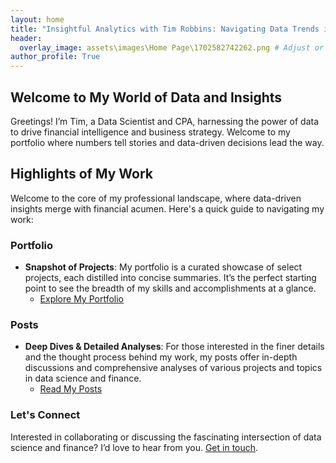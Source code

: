 ```yaml
---
layout: home
title: "Insightful Analytics with Tim Robbins: Navigating Data Trends in Business and Finance"
header:
  overlay_image: assets\images\Home Page\1702582742262.png # Adjust or remove this if it's too large.
author_profile: True
---
```

## Welcome to My World of Data and Insights
Greetings! I’m Tim, a Data Scientist and CPA, harnessing the power of data to drive financial intelligence and business strategy. Welcome to my portfolio where numbers tell stories and data-driven decisions lead the way.

## Highlights of My Work
Welcome to the core of my professional landscape, where data-driven insights merge with financial acumen. Here's a quick guide to navigating my work:

### Portfolio
- **Snapshot of Projects**: My portfolio is a curated showcase of select projects, each distilled into concise summaries. It’s the perfect starting point to see the breadth of my skills and accomplishments at a glance.
  - [Explore My Portfolio](/portfolio/)

### Posts
- **Deep Dives & Detailed Analyses**: For those interested in the finer details and the thought process behind my work, my posts offer in-depth discussions and comprehensive analyses of various projects and topics in data science and finance.
  - [Read My Posts](/posts/)

### Let's Connect
Interested in collaborating or discussing the fascinating intersection of data science and finance? I’d love to hear from you. [Get in touch](mailto:timothyrobbinscpa@gmail.com).
